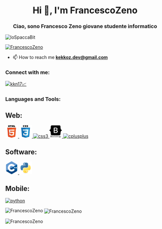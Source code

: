 <h1 align="center">Hi 👋, I'm FrancescoZeno</h1>
<h3 align="center">Ciao, sono Francesco Zeno giovane studente informatico</h3>

<p align="left"> <img src="https://komarev.com/ghpvc/?username=FrancescoZeno&label=Profile%20views&color=0e75b6&style=flat" alt="loSpaccaBit" /> </p>

<p align="left"> <a href="https://github.com/ryo-ma/github-profile-trophy"><img src="https://github-profile-trophy.vercel.app/?username=FrancescoZeno" alt="FrancescoZeno" /></a> </p>

- 📫 How to reach me **kekkoz.dev@gmail.com**

<h3 align="left">Connect with me:</h3>
<p align="left">
<a href="https://www.instagram.com/francesco__zeno" target="blank"><img align="center" src="https://raw.githubusercontent.com/rahuldkjain/github-profile-readme-generator/master/src/images/icons/Social/instagram.svg" alt="kkn17📈" height="30" width="40" /></a>
</p>

<h3 align="left">Languages and Tools:</h3>
<h2 align="left"> Web: </h2>
<p align="left"> 
    <!-- HTML -->
  <a href="https://www.w3.org/html/" target="_blank" rel="noreferrer" title="HTML"> <img src="https://raw.githubusercontent.com/devicons/devicon/master/icons/html5/html5-original-wordmark.svg" alt="html5" width="40" height="40"/> </a>
    <!-- CSS -->
  <a href="https://www.w3schools.com/css/" target="_blank" rel="noreferrer" title="CSS"> <img src="https://raw.githubusercontent.com/devicons/devicon/master/icons/css3/css3-original-wordmark.svg" alt="css3" width="40" height="40"/>   </a> 
  <!-- JavaScript -->
  <a href="https://www.w3schools.com/js/" target="_blank" rel="noreferrer" title="JavaScript"> <img src="https://www.vectorlogo.zone/logos/javascript/javascript-icon.svg" alt="css3" width="40" height="40"/> </a> 
  <!-- BootStrap -->
  <a href="https://getbootstrap.com" target="_blank" rel="noreferrer" title="BootStrap"> <img src="https://raw.githubusercontent.com/devicons/devicon/master/icons/bootstrap/bootstrap-plain-wordmark.svg" alt="bootstrap" width="40" height="40"/> </a> 
  <!-- TailWindCSS -->
  <a href="https://tailwindcss.com/" target="_blank" rel="noreferrer" title="TailwindCSS"> <img src="https://www.vectorlogo.zone/logos/tailwindcss/tailwindcss-icon.svg" alt="cplusplus" width="40" height="40"/> </a>
  <!-- React -->
<!--   <a href="https://www.w3schools.com/react/" target="_blank" rel="noreferrer" title="React"> <img src="https://www.vectorlogo.zone/logos/reactjs/reactjs-icon.svg" alt="cplusplus" width="40" height="40"/> </a>
</p> -->
<h2 align="left"> Software: </h2>
<p align="left">
  <!-- C -->
<!--   <a href="https://www.cprogramming.com/" target="_blank" rel="noreferrer" title="C"> <img src="https://raw.githubusercontent.com/devicons/devicon/master/icons/c/c-original.svg" alt="c" width="40" height="40"/> </a>  -->
  <!-- C++ -->
  <a href="https://www.w3schools.com/cpp/" target="_blank" rel="noreferrer" title="C++"> <img src="https://raw.githubusercontent.com/devicons/devicon/master/icons/cplusplus/cplusplus-original.svg" alt="cplusplus" width="40" height="40"/> </a> 
  <!-- Java -->
<!--   <a href="https://www.w3schools.com/java/" target="_blank" rel="noreferrer" title="Java"> <img src="https://www.vectorlogo.zone/logos/java/java-vertical.svg" alt="cplusplus" width="40" height="40"/> </a>
  <!-- Python --> 
  <a href="https://www.python.org" target="_blank" rel="noreferrer" title="Python"> <img src="https://raw.githubusercontent.com/devicons/devicon/master/icons/python/python-original.svg" alt="python" width="40" height="40"/> </a> 
</p>
<h2 align="left"> Mobile: </h2>
<p align="left">
  <!-- Flutter -->
  <a href="https://flutter.dev/" target="_blank" rel="noreferrer" title="Flutter"> <img src="https://www.vectorlogo.zone/logos/flutterio/flutterio-icon.svg" alt="python" width="40" height="40"/> </a> 
</p>
<!-- <p align="left"> 
  <h2 align="left"> Other: </h2>
  Arduino
  <a href="https://www.arduino.cc/" target="_blank" rel="noreferrer" title="Arduino"> <img src="https://cdn.worldvectorlogo.com/logos/arduino-1.svg" alt="arduino" width="40" height="40"/> </a>
  Raspberry Pi
  <a href="https://www.raspberrypi.com/" target="_blank" rel="noreferrer" title="Raspberry Pi"> <img src="https://www.vectorlogo.zone/logos/raspberrypi/raspberrypi-icon.svg" alt="arduino" width="40" height="40"/> </a>
  Linux
  <a href="https://www.linux.org/" target="_blank" rel="noreferrer" title="Linux"> <img src="https://raw.githubusercontent.com/devicons/devicon/master/icons/linux/linux-original.svg" alt="linux" width="40" height="40"/> </a>
</p> -->

<p><img align="left" src="https://github-readme-stats.vercel.app/api/top-langs?username=FrancescoZeno&show_icons=true&locale=en&layout=compact" alt="FrancescoZeno" /></p>



<p>&nbsp;<img align="center" src="https://github-readme-stats.vercel.app/api?username=FrancescoZeno&show_icons=true&locale=en" alt="FrancescoZeno" /></p>

<p><img align="center" src="https://github-readme-streak-stats.herokuapp.com/?user=FrancescoZeno&" alt="FrancescoZeno" /></p>
